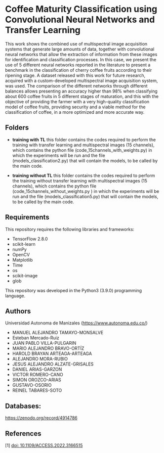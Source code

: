 # Coffee Maturity Classification using Convolutional Neural Networks and Transfer Learning


This work shows the combined use of multispectral image acquisition systems that generate
large amounts of data, together with convolutional neural networks that allow the extraction of information
from these images for identification and classification processes. In this case, we present the use of 5
different neural networks reported in the literature to present a benchmark in the classification of cherry
coffee fruits according to their ripening stage. A dataset released with this work for future research,
acquired with a custom-developed multispectral image acquisition system, was used. The comparison of
the different networks through different balances allows presenting an accuracy higher than 98% when
classifying about 600 coffee fruits in 5 different stages of maturation, and this with the objective of
providing the farmer with a very high-quality classification model of coffee fruits, providing security and
a viable method for the classification of coffee, in a more optimized and more accurate way.

## Folders
- **training with TL** this folder contains the codes required to perform the training with transfer learning and multispectral images (15 channels), which contains the python file (code_15channels_with_weights.py) in which the experiments will be run and the file (models_classification2.py) that will contain the models, to be called by the main code.

- **training without TL** this folder contains the codes required to perform the training without transfer learning with multispectral images (15 channels), which contains the python file (code_15channels_without_weights.py ) in which the experiments will be run and the file (models_classification5.py) that will contain the models, to be called by the main code.

## Requirements
This repository requires the following libraries and frameworks:

- TensorFlow 2.8.0
- scikit-learn
- numPy 
- OpenCV 
- Matplotlib
- Time
- os
- scikit-image
- glob


This repository was developed in the Python3 (3.9.0) programming language.


## Authors
Universidad Autonoma de Manizales (https://www.autonoma.edu.co/)

- MANUEL ALEJANDRO TAMAYO-MONSALVE
- Esteban Mercado-Ruiz
- JUAN PABLO VILLA-PULGARIN 
- MARIO ALEJANDRO BRAVO-ORTÍZ
- HAROLD BRAYAN ARTEAGA-ARTEAGA 
- ALEJANDRO MORA-RUBIO 
- JESUS ALEJANDRO ALZATE-GRISALES 
- DANIEL ARIAS-GARZON 
- VICTOR ROMERO-CANO
- SIMON OROZCO-ARIAS 
- GUSTAVO-OSORIO 
- REINEL TABARES-SOTO 

## Databases:

https://zenodo.org/record/4914786

## References

[1]  [doi: 10.1109/ACCESS.2022.3166515](https://ieeexplore.ieee.org/stamp/stamp.jsp?tp=&arnumber=9755125)







